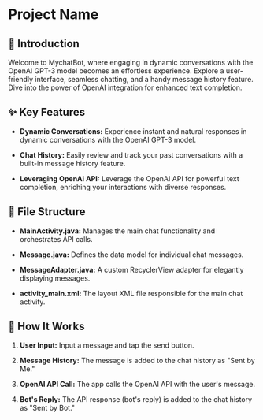 # Project Name

## 🌟 Introduction

Welcome to MychatBot, where engaging in dynamic conversations with the OpenAI GPT-3 model becomes an effortless experience. Explore a user-friendly interface, seamless chatting, and a handy message history feature. Dive into the power of OpenAI integration for enhanced text completion.

## ✨ Key Features

- **Dynamic Conversations:** Experience instant and natural responses in dynamic conversations with the OpenAI GPT-3 model.

- **Chat History:** Easily review and track your past conversations with a built-in message history feature.

- **Leveraging OpenAi API:** Leverage the OpenAI API for powerful text completion, enriching your interactions with diverse responses.



## 📂 File Structure

- **MainActivity.java:** Manages the main chat functionality and orchestrates API calls.
  
- **Message.java:** Defines the data model for individual chat messages.
  
- **MessageAdapter.java:** A custom RecyclerView adapter for elegantly displaying messages.
  
- **activity_main.xml:** The layout XML file responsible for the main chat activity.

## 🔄 How It Works

1. **User Input:** Input a message and tap the send button.
  
2. **Message History:** The message is added to the chat history as "Sent by Me."

3. **OpenAI API Call:** The app calls the OpenAI API with the user's message.

4. **Bot's Reply:** The API response (bot's reply) is added to the chat history as "Sent by Bot."

